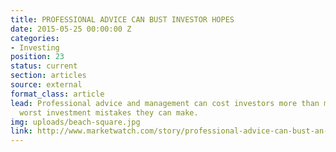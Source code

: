 ```yaml
---
title: PROFESSIONAL ADVICE CAN BUST INVESTOR HOPES
date: 2015-05-25 00:00:00 Z
categories:
- Investing
position: 23
status: current
section: articles
source: external
format_class: article
lead: Professional advice and management can cost investors more than most of the
  worst investment mistakes they can make.
img: uploads/beach-square.jpg
link: http://www.marketwatch.com/story/professional-advice-can-bust-an-investors-savings-heres-how-much-2017-03-03
---
```



